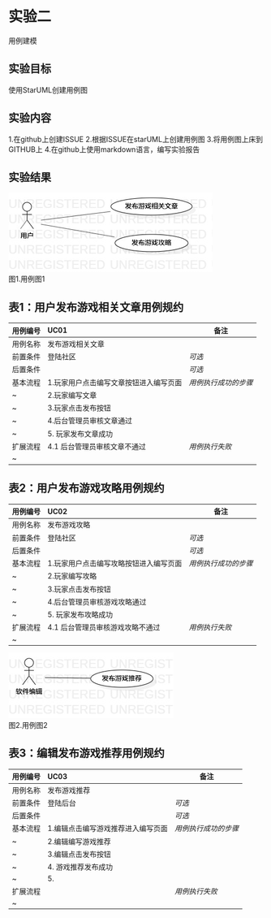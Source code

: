 # 实验二
用例建模
## 实验目标
使用StarUML创建用例图
## 实验内容
1.在github上创建ISSUE
2.根据ISSUE在starUML上创建用例图
3.将用例图上床到GITHUB上
4.在github上使用markdown语言，编写实验报告
## 实验结果
![用例图1](./lab2UseCaseDiagram1.jpg)  
图1.用例图1  
## 表1：用户发布游戏相关文章用例规约  

用例编号  | UC01 | 备注  
-|:-|-  
用例名称  | 发布游戏相关文章  |   
前置条件  |   登陆社区   | *可选*   
后置条件  |      | *可选*   
基本流程  | 1.玩家用户点击编写文章按钮进入编写页面  |*用例执行成功的步骤*    
~| 2.玩家编写文章  |   
~| 3.玩家点击发布按钮   |   
~| 4.后台管理员审核文章通过   |   
~| 5. 玩家发布文章成功  |  
扩展流程  | 4.1 后台管理员审核文章不通过   |*用例执行失败*    
~|   |  

## 表2：用户发布游戏攻略用例规约  

用例编号  | UC02 | 备注  
-|:-|-  
用例名称  | 发布游戏攻略  |   
前置条件  |   登陆社区   | *可选*   
后置条件  |      | *可选*   
基本流程  | 1.玩家用户点击编写攻略按钮进入编写页面  |*用例执行成功的步骤*    
~| 2.玩家编写攻略  |   
~| 3.玩家点击发布按钮   |   
~| 4.后台管理员审核游戏攻略通过   |   
~| 5. 玩家发布攻略成功  |  
扩展流程  | 4.1 后台管理员审核游戏攻略不通过   |*用例执行失败*    
~|   |  

  ![用例图2](./lab2UseCaseDiagram2.jpg)  
  图2.用例图2
  
  ## 表3：编辑发布游戏推荐用例规约  

用例编号  | UC03 | 备注  
-|:-|-  
用例名称  | 发布游戏推荐  |   
前置条件  |   登陆后台   | *可选*   
后置条件  |      | *可选*   
基本流程  | 1.编辑点击编写游戏推荐进入编写页面  |*用例执行成功的步骤*    
~| 2.编辑编写游戏推荐  |   
~| 3.编辑点击发布按钮   |   
~| 4. 游戏推荐发布成功  |   
~| 5.   |  
扩展流程  |    |*用例执行失败*    
~|   |  
